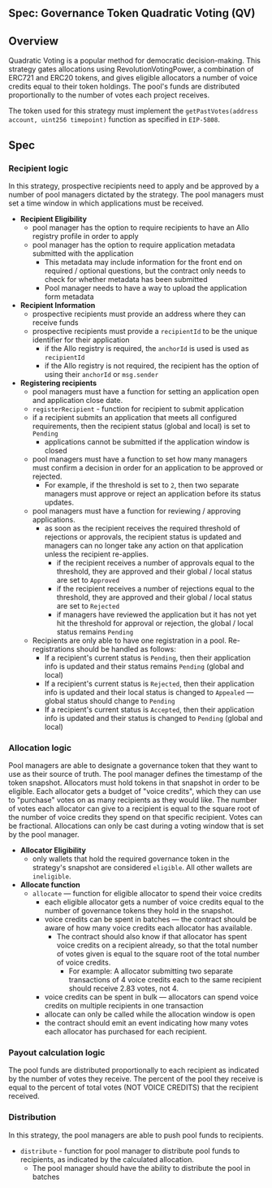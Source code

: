 Spec: Governance Token Quadratic Voting (QV)
---------------------------------

## Overview 
Quadratic Voting is a popular method for democratic decision-making. This strategy gates allocations using RevolutionVotingPower, a combination of ERC721 and ERC20 tokens, and gives eligible allocators a number of voice credits equal to their token holdings. The pool's funds are distributed proportionally to the number of votes each project receives. 

The token used for this strategy must implement the `getPastVotes(address account, uint256 timepoint)` function as specified in `EIP-5808`.

## Spec
### Recipient logic
In this strategy, prospective recipients need to apply and be approved by a number of pool managers dictated by the strategy. The pool managers must set a time window in which applications must be received.
- **Recipient Eligibility**
    - pool manager has the option to require recipients to have an Allo registry profile in order to apply
    - pool manager has the option to require application metadata submitted with the application
        - This metadata may include information for the front end on required / optional questions, but the contract only needs to check for whether metadata has been submitted
        - Pool manager needs to have a way to upload the application form metadata
- **Recipient Information**
    - prospective recipients must provide an address where they can receive funds
    - prospective recipients must provide a `recipientId` to be the unique identifier for their application
        - if the Allo registry is required, the `anchorId` is used is used as `recipientId`
        - if the Allo registry is not required, the recipient has the option of using their `anchorId` or `msg.sender`
- **Registering recipients** 
    - pool managers must have a function for setting an application open and application close date. 
    - `registerRecipient` - function for recipient to submit application
    - if a recipient submits an application that meets all configured requirements, then the recipient status (global and local) is set to `Pending`
        - applications cannot be submitted if the application window is closed
    - pool managers must have a function to set how many managers must confirm a decision in order for an application to be approved or rejected.
        - For example, if the threshold is set to `2`, then two separate managers must approve or reject an application before its status updates. 
    - pool managers must have a function for reviewing / approving applications.
        - as soon as the recipient receives the required threshold of rejections or  approvals, the recipient status is updated and managers can no longer take any action on that application unless the recipient re-applies. 
            - if the recipient receives a number of approvals equal to the threshold, they are approved and their global / local status are set to `Approved`
            - if the recipient receives a number of rejections equal to the threshold, they are approved and their global / local status are set to `Rejected`
            - if managers have reviewed the application but it has not yet hit the threshold for approval or rejection, the global / local status remains `Pending`
    - Recipients are only able to have one registration in a pool. Re-registrations should be handled as follows:
        - If a recipient's current status is `Pending`, then their application info is updated and their status remains `Pending` (global and local)
        - If a recipient's current status is `Rejected`, then their application info is updated and their local status is changed to `Appealed` — global status should change to `Pending`
        - If a recipient's current status is `Accepted`, then their application info is updated and their status is changed to `Pending` (global and local)

### Allocation logic
Pool managers are able to designate a governance token that they want to use as their source of truth. The pool manager defines the timestamp of the token snapshot. Allocators must hold tokens in that snapshot in order to be eligible. Each allocator gets a budget of "voice credits", which they can use to "purchase" votes on as many recipients as they would like. The number of votes each allocator can give to a recipient is equal to the square root of the number of voice credits they spend on that specific recipient. Votes can be fractional. Allocations can only be cast during a voting window that is set by the pool manager.  
- **Allocator Eligibility**
    - only wallets that hold the required governance token in the strategy's snapshot are considered `eligible`. All other wallets are `ineligible`. 
- **Allocate function**
    - `allocate` — function for eligible allocator to spend their voice credits
        - each eligible allocator gets a number of voice credits equal to the number of governance tokens they hold in the snapshot. 
        - voice credits can be spent in batches — the contract should be aware of how many voice credits each allocator has available. 
            - The contract should also know if that allocator has spent voice credits on a recipient already, so that the total number of votes given is equal to the square root of the total number of voice credits. 
                - For example: A allocator submitting two separate transactions of 4 voice credits each to the same recipient should receive 2.83 votes, not 4.
        - voice credits can be spent in bulk — allocators can spend voice credits on multiple recipients in one transaction
        - allocate can only be called while the allocation window is open
        - the contract should emit an event indicating how many votes each allocator has purchased for each recipient. 

### Payout calculation logic
The pool funds are distributed proportionally to each recipient as indicated by the number of votes they receive. The percent of the pool they receive is equal to the percent of total votes (NOT VOICE CREDITS) that the recipient received. 

### Distribution
In this strategy, the pool managers are able to push pool funds to recipients.

- `distribute` - function for pool manager to distribute pool funds to recipients, as indicated by the calculated allocation. 
    - The pool manager should have the ability to distribute the pool in batches
